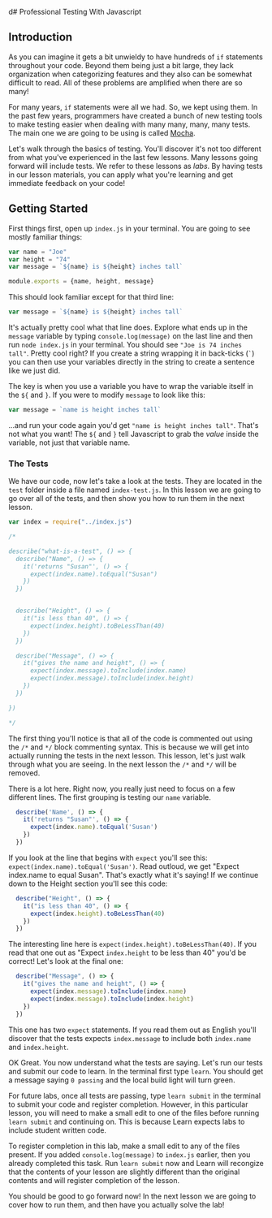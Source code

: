 d# Professional Testing With Javascript

## Introduction

As you can imagine it gets a bit unwieldy to have hundreds of `if` statements
throughout your code. Beyond them being just a bit large, they lack organization
when categorizing features and they also can be somewhat difficult to read. All
of these problems are amplified when there are so many!

For many years, `if` statements were all we had. So, we kept using them. In the
past few years, programmers have created a bunch of new testing tools to make
testing easier when dealing with many many, many, many tests. The main one we
are going to be using is called [Mocha](https://mochajs.org/).

Let's walk through the basics of testing. You'll discover it's not too different
from what you've experienced in the last few lessons. Many lessons going forward
will include tests. We refer to these lessons as _labs_. By having tests in our
lesson materials, you can apply what you're learning and get immediate feedback
on your code!

## Getting Started

First things first, open up
`index.js` in your terminal. You are going to see mostly familiar things:

```javascript
var name = "Joe"
var height = "74"
var message = `${name} is ${height} inches tall`

module.exports = {name, height, message}
```

This should look familiar except for that third line: 

```js
var message = `${name} is ${height} inches tall`
```

It's actually pretty cool what that line does. Explore what ends up in the
`message` variable by typing `console.log(message)` on the last line and then
run `node index.js` in your terminal. You should see `"Joe is 74 inches tall"`. 
Pretty cool right? If you create a string wrapping it in back-ticks (`` ` ``) you 
can then use your variables directly in the string to create a sentence like we 
just did.

The key is when you use a variable you have to wrap the variable itself in the
`${` and `}`. If you were to modify `message` to look like this:

```js
var message = `name is height inches tall`
```

...and run your code again you'd get `"name is height inches tall"`. That's not
what you want! The `${` and `}` tell Javascript to grab the _value_ inside the
variable, not just that variable name.

### The Tests

We have our code, now let's take a look at the tests. They are located in the
`test` folder inside a file named `index-test.js`. In this lesson we are going 
to go over all of the tests, and then show you how to run them in the next
lesson.

```javascript
var index = require("../index.js")

/*

describe("what-is-a-test", () => {
  describe("Name", () => {
    it('returns "Susan"', () => {
      expect(index.name).toEqual("Susan")
    })
  })


  describe("Height", () => {
    it("is less than 40", () => {
      expect(index.height).toBeLessThan(40)
    })
  })

  describe("Message", () => {
    it("gives the name and height", () => {
      expect(index.message).toInclude(index.name)
      expect(index.message).toInclude(index.height)
    })
  })

})

*/
```

The first thing you'll notice is that all of the code is commented out using the
`/*` and `*/` block commenting syntax. This is because we will get into actually
running the tests in the next lesson. This lesson, let's just walk through what
you are seeing. In the next lesson the `/*` and `*/` will be removed.

There is a lot here. Right now, you really just need to focus on a few different
lines. The first grouping is testing our `name` variable.

```javascript
  describe('Name', () => {
    it('returns "Susan"', () => {
      expect(index.name).toEqual('Susan')
    })
  })
```

If you look at the line that begins with `expect` you'll see this:
`expect(index.name).toEqual('Susan')`. Read outloud, we get "Expect index.name
to equal Susan". That's exactly what it's saying! If we continue down to the
Height section you'll see this code:

```javascript
  describe("Height", () => {
    it("is less than 40", () => {
      expect(index.height).toBeLessThan(40)
    })
  })
```

The interesting line here is `expect(index.height).toBeLessThan(40)`. If you
read that one out as "Expect `index.height` to be less than 40" you'd be
correct! Let's look at the final one:

```javascript
  describe("Message", () => {
    it("gives the name and height", () => {
      expect(index.message).toInclude(index.name)
      expect(index.message).toInclude(index.height)
    })
  })
```

This one has two `expect` statements. If you read them out as English you'll
discover that the tests expects `index.message` to include both `index.name` and
`index.height`.

OK Great. You now understand what the tests are saying. Let's run our tests and
submit our code to learn. In the terminal first type `learn`. You should get a
message saying `0 passing` and the local build light will turn green.

For future labs, once all tests are passing, type `learn submit` in the terminal
to submit your code and register completion. However, in this particular lesson,
you will need to make a small edit to one of the files before running `learn
submit` and continuing on. This is because Learn expects labs to include student
written code.

To register completion in this lab, make a small edit to any of the files
present. If you added `console.log(message)` to `index.js` earlier, then you
already completed this task. Run `learn submit` now and Learn will recongize
that the contents of your lesson are slightly different than the original
contents and will register completion of the lesson.

You should be good to go forward now! In the next lesson we are going to cover
how to run them, and then have you actually solve the lab!
